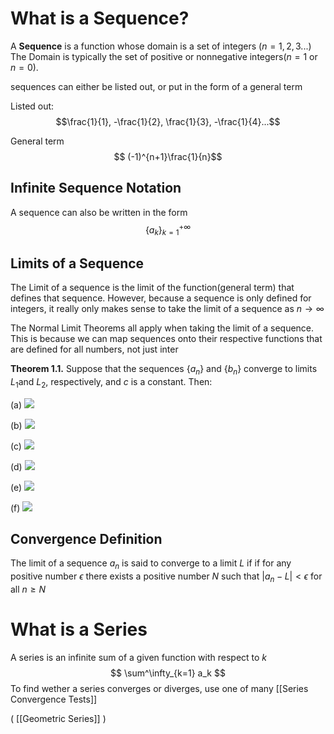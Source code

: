 
# What is a Sequence?
A **Sequence** is a function whose domain is a set of integers $(n=1,2,3...)$ The Domain is typically the set of positive or nonnegative integers($n=1$ or $n=0$).

sequences can either be listed out, or put in the form of a general term 

Listed out: $$\frac{1}{1}, -\frac{1}{2}, \frac{1}{3}, -\frac{1}{4}...$$

General term
$$ (-1)^{n+1}\frac{1}{n}$$
## Infinite Sequence Notation
A sequence can also be written in the form$$\{a_k\}^{+\infty}_{k=1}$$
## Limits of a Sequence 
The Limit of a sequence is the limit of the function(general term) that defines that sequence. However, because a sequence is only defined for integers, it really only makes sense to take the limit of a sequence as $n\to\infty$ 

The Normal Limit Theorems all apply when taking the limit of a sequence. This is because we can map sequences onto their respective functions that are defined for all numbers, not just inter

**Theorem 1.1.** Suppose that the sequences $\{a_n\}$ and $\{b_n\}$ converge to limits $L_1$and $L_2$, respectively, and _c_ is a constant. Then:

(a) ![](file:////Users/maeflaherty/Library/Group%20Containers/UBF8T346G9.Office/TemporaryItems/msohtmlclip/clip_image002.jpg)

(b) ![](file:////Users/maeflaherty/Library/Group%20Containers/UBF8T346G9.Office/TemporaryItems/msohtmlclip/clip_image004.jpg)

(c) ![](file:////Users/maeflaherty/Library/Group%20Containers/UBF8T346G9.Office/TemporaryItems/msohtmlclip/clip_image006.jpg)

(d) ![](file:////Users/maeflaherty/Library/Group%20Containers/UBF8T346G9.Office/TemporaryItems/msohtmlclip/clip_image008.jpg)

(e) ![](file:////Users/maeflaherty/Library/Group%20Containers/UBF8T346G9.Office/TemporaryItems/msohtmlclip/clip_image010.jpg)

(f) ![](file:////Users/maeflaherty/Library/Group%20Containers/UBF8T346G9.Office/TemporaryItems/msohtmlclip/clip_image012.jpg)

## Convergence Definition
The limit of a sequence $a_n$ is said to converge to a limit $L$ if if for any positive number $\epsilon$ there exists a positive number $N$ such that $|a_n-L|<\epsilon$ for all $n≥N$ 



# What is a Series
A series is an infinite sum of a given function with respect to $k$ 
$$
\sum^\infty_{k=1} a_k
$$
To find wether a series converges or diverges, use one of many [[Series Convergence Tests]]

( [[Geometric Series]] )
